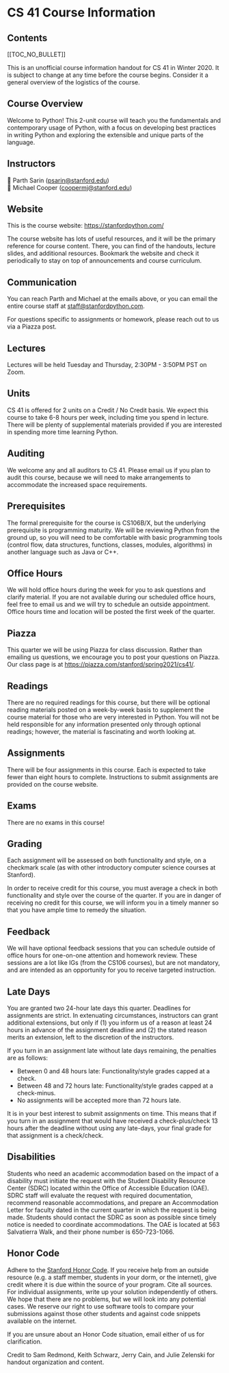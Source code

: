 # CS 41 Course Information

## Contents
[[TOC_NO_BULLET]]

This is an unofficial course information handout for CS 41 in Winter 2020. It is subject to change at any time before the course begins. Consider it a general overview of the logistics of the course.

## Course Overview

Welcome to Python! This 2-unit course will teach you the fundamentals and contemporary usage of Python, with a focus on developing best practices in writing Python and exploring the extensible and unique parts of the language.

## Instructors
🦄 Parth Sarin (psarin@stanford.edu)  
🐘 Michael Cooper (coopermj@stanford.edu)

## Website
This is the course website: https://stanfordpython.com/

The course website has lots of useful resources, and it will be the primary reference for course content. There, you can find of the handouts, lecture slides, and additional resources. Bookmark the website and check it periodically to stay on top of announcements and course curriculum.

## Communication
You can reach Parth and Michael at the emails above, or you can email the entire course staff at staff@stanfordpython.com.

For questions specific to assignments or homework, please reach out to us via a Piazza post.

## Lectures
Lectures will be held Tuesday and Thursday, 2:30PM - 3:50PM PST on Zoom.

## Units
CS 41 is offered for 2 units on a Credit / No Credit basis. We expect this course to take 6-8 hours per week, including time you spend in lecture. There will be plenty of supplemental materials provided if you are interested in spending more time learning Python.

## Auditing
We welcome any and all auditors to CS 41. Please email us if you plan to audit this course, because we will need to make arrangements to accommodate the increased space requirements.

## Prerequisites
The formal prerequisite for the course is CS106B/X, but the underlying prerequisite is programming maturity. We will be reviewing Python from the ground up, so you will need to be comfortable with basic programming tools (control flow, data structures, functions, classes, modules, algorithms) in another language such as Java or C++.

## Office Hours
We will hold office hours during the week for you to ask questions and clarify material. If you are not available during our scheduled office hours, feel free to email us and we will try to schedule an outside appointment. Office hours time and location will be posted the first week of the quarter.

## Piazza
This quarter we will be using Piazza for class discussion. Rather than emailing us questions, we encourage you to post your questions on Piazza. Our class page is at https://piazza.com/stanford/spring2021/cs41/.

## Readings
There are no required readings for this course, but there will be optional reading materials posted on a week-by-week basis to supplement the course material for those who are very interested in Python. You will not be held responsible for any information presented only through optional readings; however, the material is fascinating and worth looking at.

## Assignments
There will be four assignments in this course. Each is expected to take fewer than eight hours to complete. Instructions to submit assignments are provided on the course website.

## Exams
There are no exams in this course!

## Grading
Each assignment will be assessed on both functionality and style, on a checkmark scale (as with other introductory computer science courses at Stanford). 

In order to receive credit for this course, you must average a check in both functionality and style over the course of the quarter. If you are in danger of receiving no credit for this course, we will inform you in a timely manner so that you have ample time to remedy the situation.

## Feedback
We will have optional feedback sessions that you can schedule outside of office hours for one-on-one attention and homework review. These sessions are a lot like IGs (from the CS106 courses), but are not mandatory, and are intended as an opportunity for you to receive targeted instruction.

## Late Days
You are granted two 24-hour late days this quarter. Deadlines for assignments are strict. In extenuating circumstances, instructors can grant additional extensions, but only if (1) you inform us of a reason at least 24 hours in advance of the assignment deadline and (2) the stated reason merits an extension, left to the discretion of the instructors.

If you turn in an assignment late without late days remaining, the penalties are as follows:
* Between 0 and 48 hours late: Functionality/style grades capped at a check.
* Between 48 and 72 hours late: Functionality/style grades capped at a check-minus.
* No assignments will be accepted more than 72 hours late.
	
It is in your best interest to submit assignments on time. This means that if you turn in an assignment that would have received a check-plus/check 13 hours after the deadline without using any late-days, your final grade for that assignment is a check/check.

## Disabilities
Students who need an academic accommodation based on the impact of a disability must initiate the request with the Student Disability Resource Center (SDRC) located within the Office of Accessible Education (OAE). SDRC staff will evaluate the request with required documentation, recommend reasonable accommodations, and prepare an Accommodation Letter for faculty dated in the current quarter in which the request is being made. Students should contact the SDRC as soon as possible since timely notice is needed to coordinate accommodations. The OAE is located at 563 Salvatierra Walk, and their phone number is 650-723-1066.

## Honor Code
Adhere to the [Stanford Honor Code](https://cs.stanford.edu/degrees/ug/HonorCode.shtml). If you receive help from an outside resource (e.g. a staff member, students in your dorm, or the internet), give credit where it is due within the source of your program. Cite all sources. For individual assignments, write up your solution independently of others. We hope that there are no problems, but we will look into any potential cases. We reserve our right to use software tools to compare your submissions against those other students and against code snippets available on the internet.

If you are unsure about an Honor Code situation, email either of us for clarification.

Credit to Sam Redmond, Keith Schwarz, Jerry Cain, and Julie Zelenski for handout organization and content.
